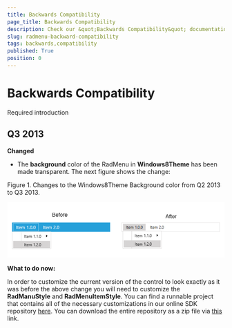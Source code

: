 ```yaml
---
title: Backwards Compatibility
page_title: Backwards Compatibility
description: Check our &quot;Backwards Compatibility&quot; documentation article for the RadMenu WPF control.
slug: radmenu-backward-compatibility
tags: backwards,compatibility
published: True
position: 0
---
```


# Backwards Compatibility

Required introduction

## Q3 2013

__Changed__

* The __background__ color of the RadMenu in __Windows8Theme__ has been made transparent. The next figure shows the change:

Figure 1. Changes to the Windows8Theme Background color from Q2 2013 to Q3 2013.

![radmenu-backward-compatibility-1](images/radmenu-backward-compatibility-1.png)

__What to do now:__

In order to customize the current version of the control to look exactly as it was before the above change you will need to customize the __RadManuStyle__ and __RadMenuItemStyle__. You can find a runnable project that contains all of the necessary customizations in our online SDK repository [here](https://github.com/telerik/xaml-sdk/tree/master/Menu/OldMenuAndItemStyle). You can download the entire repository as a zip file via [this](https://github.com/telerik/xaml-sdk/archive/master.zip) link.
